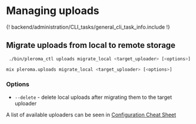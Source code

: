 # Managing uploads

{! backend/administration/CLI_tasks/general_cli_task_info.include !}

## Migrate uploads from local to remote storage
```sh tab="OTP"
 ./bin/pleroma_ctl uploads migrate_local <target_uploader> [<options>]
```

```sh tab="From Source"
mix pleroma.uploads migrate_local <target_uploader> [<options>]
```

### Options
- `--delete` - delete local uploads after migrating them to the target uploader

A list of available uploaders can be seen in [Configuration Cheat Sheet](../../configuration/cheatsheet.md#pleromaupload)

